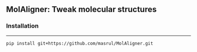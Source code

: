 ## MolAligner: Tweak molecular structures 

### Installation 
---

```bash 
pip install git+https://github.com/masrul/MolAligner.git
```

&nbsp;
